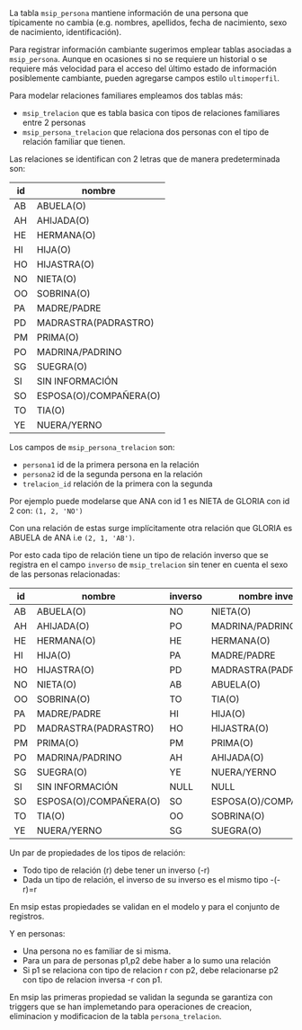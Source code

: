La tabla `msip_persona` mantiene información de una persona que típicamente no
cambia (e.g. nombres, apellidos, fecha de nacimiento, sexo de nacimiento,
identificación).

Para registrar información cambiante sugerimos emplear tablas asociadas
a `msip_persona`.  Aunque en ocasiones si no se requiere un historial o
se requiere más velocidad para el acceso del último estado de información
posiblemente cambiante, pueden agregarse campos estilo `ultimoperfil`.


Para modelar relaciones familiares empleamos dos tablas más:
- `msip_trelacion` que es tabla basica con tipos de relaciones familiares entre 2 personas
- `msip_persona_trelacion` que relaciona dos personas con el tipo
  de relación familiar que tienen.

Las relaciones se identifican con 2 letras que de manera predeterminada
son:

| id |         nombre         |
|----|------------------------|
| AB | ABUELA(O) |
| AH | AHIJADA(O) |
| HE | HERMANA(O) |
| HI | HIJA(O) |
| HO | HIJASTRA(O) |
| NO | NIETA(O) |
| OO | SOBRINA(O) |
| PA | MADRE/PADRE |
| PD | MADRASTRA(PADRASTRO) |
| PM | PRIMA(O) |
| PO | MADRINA/PADRINO |
| SG | SUEGRA(O) |
| SI | SIN INFORMACIÓN |
| SO | ESPOSA(O)/COMPAÑERA(O) |
| TO | TIA(O) |
| YE | NUERA/YERNO |


Los campos de `msip_persona_trelacion` son:
- `persona1` id de la primera persona en la relación
- `persona2` id de la segunda persona en la relación
- `trelacion_id` relación de la primera con la segunda

Por ejemplo puede modelarse que ANA con id 1  es NIETA de GLORIA con id 2 con:
`(1, 2, 'NO')`

Con una relación de estas surge implícitamente otra relación que GLORIA es
ABUELA  de ANA i.e `(2, 1, 'AB')`.

Por esto cada tipo de relación tiene un tipo de relación inverso que se registra en el
campo `inverso` de `msip_trelacion` sin tener en cuenta el sexo de las
personas relacionadas:

| id | nombre | inverso | nombre inverso |
|----|------------------------|---------|------------------------|
| AB | ABUELA(O)              | NO      | NIETA(O) |
| AH | AHIJADA(O)             | PO      | MADRINA/PADRINO |
| HE | HERMANA(O)             | HE      | HERMANA(O) |
| HI | HIJA(O)                | PA      | MADRE/PADRE |
| HO | HIJASTRA(O)            | PD      | MADRASTRA(PADRASTRO) |
| NO | NIETA(O)               | AB      | ABUELA(O) |
| OO | SOBRINA(O)             | TO      | TIA(O) |
| PA | MADRE/PADRE            | HI      | HIJA(O) |
| PD | MADRASTRA(PADRASTRO)   | HO      | HIJASTRA(O) |
| PM | PRIMA(O)               | PM      | PRIMA(O) |
| PO | MADRINA/PADRINO        | AH      | AHIJADA(O) |
| SG | SUEGRA(O)              | YE      | NUERA/YERNO |
| SI | SIN INFORMACIÓN        | NULL  | NULL |
| SO | ESPOSA(O)/COMPAÑERA(O) | SO      | ESPOSA(O)/COMPAÑERA(O) |
| TO | TIA(O)                 | OO      | SOBRINA(O) |
| YE | NUERA/YERNO            | SG      | SUEGRA(O) |


Un par de propiedades de los tipos de relación:
* Todo tipo de relación (r) debe tener un inverso (-r)
* Dada un tipo de relación, el inverso de su inverso es el mismo tipo -(-r)=r

En msip estas propiedades se validan en el modelo y para el conjunto de registros.

Y en personas:
* Una persona no es familiar de si misma.
* Para un para de personas p1,p2 debe haber a lo sumo una relación
* Si p1 se relaciona con tipo de relacion r con p2,  debe relacionarse p2 con tipo de relacion inversa -r con p1.

En msip las primeras propiedad se validan la segunda se garantiza con triggers que se han implemetando para operaciones de creacion, eliminacion y modificacion de la tabla `persona_trelacion`.
